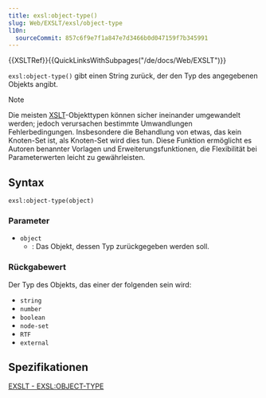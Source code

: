 ```yaml
---
title: exsl:object-type()
slug: Web/EXSLT/exsl/object-type
l10n:
  sourceCommit: 857c6f9e7f1a847e7d3466b0d047159f7b345991
---
```


{{XSLTRef}}{{QuickLinksWithSubpages("/de/docs/Web/EXSLT")}}

`exsl:object-type()` gibt einen String zurück, der den Typ des angegebenen Objekts angibt.

> [!NOTE]
> Die meisten [XSLT](/de/docs/Web/XSLT)-Objekttypen können sicher ineinander umgewandelt werden; jedoch verursachen bestimmte Umwandlungen Fehlerbedingungen. Insbesondere die Behandlung von etwas, das kein Knoten-Set ist, als Knoten-Set wird dies tun. Diese Funktion ermöglicht es Autoren benannter Vorlagen und Erweiterungsfunktionen, die Flexibilität bei Parameterwerten leicht zu gewährleisten.

## Syntax

```plain
exsl:object-type(object)
```

### Parameter

- `object`
  - : Das Objekt, dessen Typ zurückgegeben werden soll.

### Rückgabewert

Der Typ des Objekts, das einer der folgenden sein wird:

- `string`
- `number`
- `boolean`
- `node-set`
- `RTF`
- `external`

## Spezifikationen

[EXSLT - EXSL:OBJECT-TYPE](https://exslt.github.io/exsl/functions/object-type/index.html)
